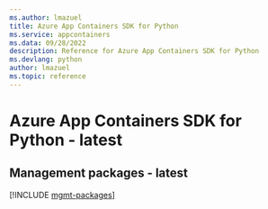```yaml
---
ms.author: lmazuel
title: Azure App Containers SDK for Python
ms.service: appcontainers
ms.data: 09/28/2022
description: Reference for Azure App Containers SDK for Python
ms.devlang: python
author: lmazuel
ms.topic: reference
---
```

# Azure App Containers SDK for Python - latest

## Management packages - latest
[!INCLUDE [mgmt-packages](app-containers-mgmt-index.md)]